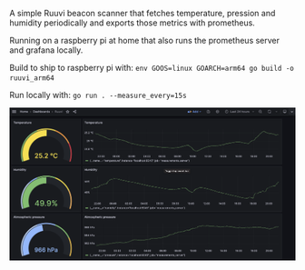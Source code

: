 A simple Ruuvi beacon scanner that fetches temperature, pression and humidity periodically and exports those metrics with prometheus.

Running on a raspberry pi at home that also runs the prometheus server and grafana locally.

Build to ship to raspberry pi with: `env GOOS=linux GOARCH=arm64 go build -o ruuvi_arm64`

Run locally with: `go run . --measure_every=15s`

![grafana dashboard](grafana.png)
